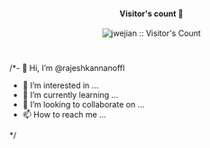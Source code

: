 <h4 align="center">Visitor's count 👀</h4>
<p align="center"><img src="https://visitor-badge.glitch.me/badge?page_id=jwenjian.visitor-badge" alt="jwejian :: Visitor's Count" /></p>
<br/>


/*- 👋 Hi, I’m @rajeshkannanoffl
- 👀 I’m interested in ...
- 🌱 I’m currently learning ...
- 💞️ I’m looking to collaborate on ...
- 📫 How to reach me ...

<!---
rajeshkannanoffl/rajeshkannanoffl is a ✨ special ✨ repository because its `README.md` (this file) appears on your GitHub profile.
You can click the Preview link to take a look at your changes.
--->*/
